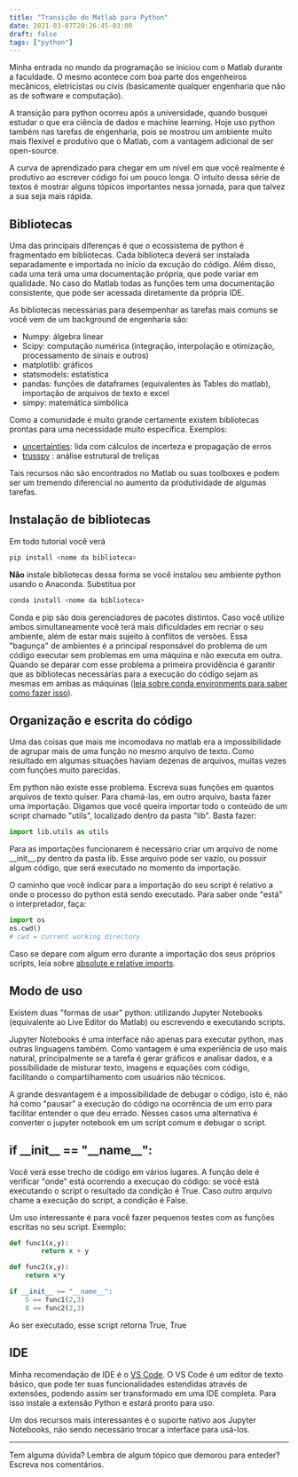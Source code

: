 ```yaml
---
title: "Transição do Matlab para Python"
date: 2021-03-07T20:26:45-03:00
draft: false
tags: ["python"]
---
```


Minha entrada no mundo da programação se iniciou com o Matlab durante a faculdade. O mesmo acontece com boa parte dos engenheiros mecânicos, eletricistas ou civis (basicamente qualquer engenharia que não as de software e computação).

A transição para python ocorreu após a universidade, quando busquei estudar o que era ciência de dados e machine learning. Hoje uso python também nas tarefas de engenharia, pois se mostrou um ambiente muito mais flexível e produtivo que o Matlab, com a vantagem adicional de ser open-source.

A curva de aprendizado para chegar em um nível em que você realmente é produtivo ao escrever código foi um pouco longa. O intuito dessa série de textos é mostrar alguns tópicos importantes nessa jornada, para que talvez a sua seja mais rápida.

## Bibliotecas

Uma das principais diferenças é que o ecossistema de python é fragmentado em bibliotecas. Cada biblioteca deverá ser instalada separadamente e importada no início da excução do código. Além disso, cada uma terá uma uma documentação própria, que pode variar em qualidade. No caso do Matlab todas as funções tem uma documentação consistente, que pode ser acessada diretamente da própria IDE.

As bibliotecas necessárias para desempenhar as tarefas mais comuns se você vem de um background de engenharia são:

- Numpy: álgebra linear
- Scipy: computação numérica (integração, interpolação e otimização, processamento de sinais e outros)
- matplotlib: gráficos
- statsmodels: estatística
- pandas: funções de dataframes (equivalentes às Tables do matlab), importação de arquivos de texto e excel
- simpy: matemática simbólica

Como a comunidade é muito grande certamente existem bibliotecas prontas para uma necessidade muito específica. Exemplos:

- [uncertainties](https://pythonhosted.org/uncertainties/): lida com cálculos de incerteza e propagação de erros
- [trusspy](https://github.com/adtzlr/trusspy) : análise estrutural de treliças

Tais recursos não são encontrados no Matlab ou suas toolboxes e podem ser um tremendo diferencial no aumento da produtividade de algumas tarefas.

## Instalação de bibliotecas

Em todo tutorial você verá 

```bash
pip install <nome da biblioteca>
```

**Não** instale bibliotecas dessa forma se você instalou seu ambiente python usando o Anaconda. Substitua por

```bash
conda install <nome da biblioteca>
```

Conda e pip são dois gerenciadores de pacotes distintos. Caso você utilize ambos simultaneamente você terá mais dificuldades em recriar o seu ambiente, além de estar mais sujeito à conflitos de versões. Essa "bagunça" de ambientes é a principal responsável do problema de um código executar sem problemas em uma máquina e não executa em outra. Quando se deparar com esse problema a primeira providência é garantir que as bibliotecas necessárias para a execução do código sejam as mesmas em ambas as máquinas ([leia sobre conda environments para saber como fazer isso](https://docs.conda.io/projects/conda/en/latest/user-guide/tasks/manage-environments.html#restoring-an-environment)).

## Organização e escrita do código

Uma das coisas que mais me incomodava no matlab era a impossibilidade de agrupar mais de uma função no mesmo arquivo de texto. Como resultado em algumas situações haviam dezenas de arquivos, muitas vezes com funções muito parecidas.

Em python não existe esse problema. Escreva suas funções em quantos arquivos de texto quiser. Para chamá-las, em outro arquivo, basta fazer uma importação. Digamos que você queira importar todo o conteúdo de um script chamado "utils", localizado dentro da pasta "lib". Basta fazer:

```python
import lib.utils as utils
```

Para as importações funcionarem é necessário criar um arquivo de nome \_\_init\_\_.py dentro da pasta lib. Esse arquivo pode ser vazio, ou possuir algum código, que será executado no momento da importação.

O caminho que você indicar para a importação do seu script é relativo a onde o processo do python está sendo executado. Para saber onde "está" o interpretador, faça:

```python
import os
os.cwd()
# cwd = current working directory
```

Caso se depare com algum erro durante a importação dos seus próprios scripts, leia sobre [absolute e relative imports](https://chrisyeh96.github.io/2017/08/08/definitive-guide-python-imports.html).

## Modo de uso

Existem duas "formas de usar" python: utilizando Jupyter Notebooks (equivalente ao Live Editor do Matlab) ou escrevendo e executando scripts.

Jupyter Notebooks é uma interface não apenas para executar python, mas outras linguagens também. Como vantagem é uma experiência de uso mais natural, principalmente se a tarefa é gerar gráficos e analisar dados, e a possibilidade de misturar texto, imagens e equações com código, facilitando o compartilhamento com usuários não técnicos.

A grande desvantagem é a impossibilidade de debugar o código, isto é, não há como "pausar" a execução do código na ocorrência de um erro para facilitar entender o que deu errado. Nesses casos uma alternativa é converter o jupyter notebook em um script comum e debugar o script.

## if \_\_init\_\_ == "\_\_name\_\_":

Você verá esse trecho de código em vários lugares. A função dele é verificar "onde" está ocorrendo a execuçao do código: se você está executando o script o resultado da condição é True. Caso outro arquivo chame a execução do script, a condição é False.

Um uso interessante é para você fazer pequenos testes com as funções escritas no seu script. Exemplo:

```python
def func1(x,y):
		return x + y

def func2(x,y):
	return x*y

if __init__ == "__name__":
	5 == func1(2,3)
	8 == func2(2,3)
```

Ao ser executado, esse script retorna True, True

## IDE

Minha recomendação de IDE é o [VS Code](https://code.visualstudio.com/). O VS Code é um editor de texto básico, que pode ter suas funcionalidades estendidas através de extensões, podendo assim ser transformado em uma IDE completa. Para isso instale a extensão Python e estará pronto para uso. 

Um dos recursos mais interessantes é o suporte nativo aos Jupyter Notebooks, não sendo necessário trocar a interface para usá-los.

---
Tem alguma dúvida? Lembra de algum tópico que demorou para enteder? Escreva nos comentários.